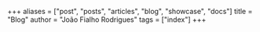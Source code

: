 +++
aliases = ["post", "posts", "articles", "blog", "showcase", "docs"]
title = "Blog"
author = "João Fialho Rodrigues"
tags = ["index"]
+++